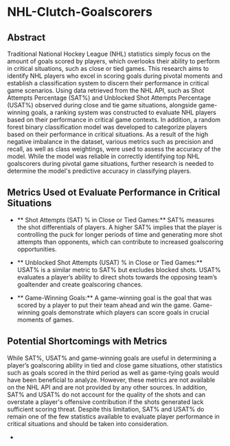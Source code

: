 # NHL-Clutch-Goalscorers

## Abstract
Traditional National Hockey League (NHL) statistics simply focus on the amount of goals scored by players, which overlooks their ability to perform in critical situations, such as close or tied games. This research aims to identify NHL players who excel in scoring goals during pivotal moments and establish a classification system to discern their performance in critical game scenarios. Using data retrieved from the NHL API, such as Shot Attempts Percentage (SAT%) and Unblocked Shot Attempts Percentage (USAT%) observed during close and tie game situations, alongside game-winning goals, a ranking system was constructed to evaluate NHL players based on their performance in critical game contexts. In addition, a random forest binary classification model was developed to categorize players based on their performance in critical situations. As a result of the high negative imbalance in the dataset, various metrics such as precision and recall, as well as class weightings, were used to assess the accuracy of the model. While the model was reliable in correctly identifying top NHL goalscorers during pivotal game situations, further research is needed to determine the model's predictive accuracy in classifying players.

## Metrics Used ot Evaluate Performance in Critical Situations
- ** Shot Attempts (SAT) % in Close or Tied Games:** SAT% measures the shot differentials of players. A higher SAT% implies that the player is controlling the puck for longer periods of time and generating more shot attempts than opponents, which can contribute to increased goalscoring opportunities.

- ** Unblocked Shot Attempts (USAT) % in Close or Tied Games:** USAT% is a similar metric to SAT% but excludes blocked shots. USAT% evaluates a player’s ability to direct shots towards the opposing team’s goaltender and create goalscoring chances.

- ** Game-Winning Goals:** A game-winning goal is the goal that was scored by a player to put their team ahead and win the game.  Game-winning goals demonstrate which players can score goals in crucial moments of games.

## Potential Shortcomings with Metrics
While SAT%, USAT% and game-winning goals are useful in determining a player’s goalscoring ability in tied and close game situations, other statistics such as goals scored in the third period as well as game-tying goals would have been beneficial to analyze. However, these metrics are not available on the NHL API and are not provided by any other sources.
In addition, SAT% and USAT% do not account for the quality of the shots and can overstate a player's offensive contribution if the shots generated lack sufficient scoring threat. Despite this limitation, SAT% and USAT% do remain one of the few statistics available to evaluate player performance in critical situations and should be taken into consideration.

- 
